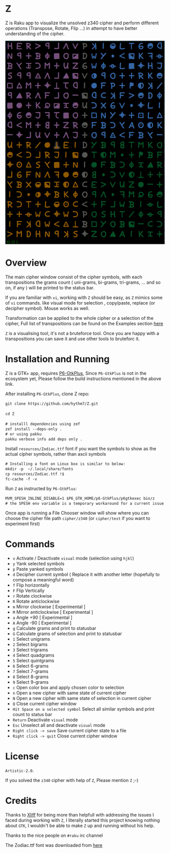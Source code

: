 Z
=
Z is Raku app to visualize the unsolved z340 cipher and perform different operations (Transpose, Rotate, Flip ...) in attempt to have better understanding of the cipher.

![z340](screenshots/z340.png)

Overview
=======
The main cipher window consist of the cipher symbols, with each transpositions the grams count ( uni-grams, bi-grams, tri-grams, ... and so on, if any ) will be printed to the status bar.

If you are familiar with `vi`, working with `Z` should be easy, as `Z` mimics some of `vi` commands. like visual mode for selection , copy/paste, replace (or decipher symbol). Mouse works as well.

Transformation can be applied to the whole cipher or a selection of the cipher, Full list of transpositions can be found on the Examples section  [here](https://github.com/hythm7/Grid/blob/master/README.md) 

`Z` is a visualising tool, it's not a bruteforce tool. Once you are happy with a transpositions you can save it and use other tools to bruteforc it.


Installation and Running
=======================

Z is a GTK+ app, requires [P6-GtkPlus](https://github.com/Xliff/p6-GtkPlus.git), Since `P6-GtkPlus` is not in the ecosystem yet, Please follow the build instructions mentioned in the above link.

After installing `P6-GtkPlus`, clone Z repo:
```
git clone https://github.com/hythm7/Z.git

cd Z

# installl dependencies using zef
zef install --deps-only .
# or using pakku
pakku verbose info add deps only .

````

Install `resources/Zodiac.ttf` font if you want the symbols to show as the actual cipher symbols, rather than ascii symbols

```
# Installing a font on Linux box is similar to below:
mkdir -p  ~/.local/share/fonts
cp resources/Zodiac.ttf !$
fc-cache -f -v
```
Run `Z` as instructed by `P6-GtkPlus`:

```
MVM_SPESH_INLINE_DISABLE=1 $P6_GTK_HOME/p6-GtkPlus/p6gtkexec bin/z
# the SPESH env variable is a temporary workaround for a current issue
```
Once app is running a File Chooser window will show where you can choose the cipher file path `cipher/z340` (or `cipher/test` if you want to experiment first) 


Commands
========


* `v` Activate / Deactivate `visual` mode (selection using `hjkl`)
* `y` Yank selected symbols
* `p` Paste yanked symbols
* `d` Decipher current symbol ( Replace it with another letter (hopefully to compose a meaningful word)
* `f` Flip horizontally
* `F` Flip Vertically
* `r` Rotate clockwise
* `R` Rotate anticlockwise
* `m` Mirror clockwise     [ Experimental ]
* `M` Mirror anticlockwise [ Experimental ]
* `a` Angle +90            [ Experimental ]
* `A` Angle -90            [ Experimental ]
* `g` Calculate grams and print to statusbar
* `G` Calculate grams of selection and print to statusbar
* `1` Select unigrams
* `2` Select bigrams
* `3` Select trigrams
* `4` Select quadgrams
* `5` Select quintgrams
* `6` Select 6-grams
* `7` Select 7-grams
* `8` Select 8-grams
* `9` Select 9-grams
* `c` Open color box and apply chosen color to selection
* `n` Open a new cipher with same state of current cipher
* `N` Open a new cipher with same state of selection in current cipher
* `Q` Close current cipher window
* `Hit Space on a selected symbol` Select all similar symbols and print count to status bar
* `Return` Deactivate `visual` mode 
* `Esc` Unselect all and deactivate `visual` mode 
* `Right click -> save` Save current cipher state to a file
* `Right click -> quit` Close current cipher window


License
=======

`Artistic-2.0`.

If you solved the `z340` cipher with help of `Z`, Please mention `Z` ;-) 


Credits
=======

Thanks to [Xliff](https://github.com/Xliff) for being more than helpfull with addressing the issues I faced during working with `Z`, I literally started this project knowing nothing about `GTK`, I wouldn't be able to make `Z` up and running without his help.

Thanks to the nice people on `#raku` irc channel

The Zodiac.ttf font was downloaded from [here](http://www.zodiackillerciphers.com)
